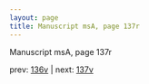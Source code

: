 ```yaml
---
layout: page
title: Manuscript msA, page 137r
---
```


Manuscript msA, page 137r

prev:  [136v](../136v) | next:  [137v](../137v)